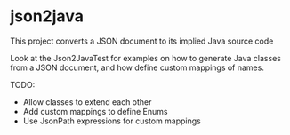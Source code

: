 # json2java

This project converts a JSON document to its implied Java source code

Look at the Json2JavaTest for examples on how to generate Java classes from a JSON document, and how define custom mappings of names.

TODO:
 * Allow classes to extend each other
 * Add custom mappings to define Enums
 * Use JsonPath expressions for custom mappings
